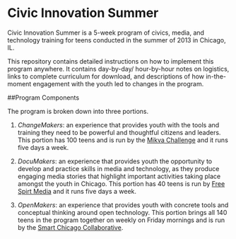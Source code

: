 Civic Innovation Summer
=======================

Civic Innovation Summer is a 5-week program of civics, media, and technology training for teens conducted in the summer of 2013 in Chicago, IL.

This repository contains detailed instructions on how to implement this program anywhere. It contains day-by-day/ hour-by-hour notes on logistics, links to complete curriculum for download, and descriptions of how in-the-moment engagement with the youth led to changes in the program.

##Program Components

The program is broken down into three portions.

1. *ChangeMakers*: an experience that provides youth with the tools and training they need to be powerful and thoughtful citizens and leaders. This portion has 100 teens and is run by the [Mikva Challenge](http://www.mikvachallenge.org/summer/) and it runs five days a week.

2. *DocuMakers*: an experience that provides youth the opportunity to develop and practice skills in media and technology, as they produce engaging media stories that highlight important activities taking place amongst the youth in Chicago. This portion has 40 teens is run by [Free Spirt Media](http://www.freespiritmedia.org/) and it runs five days a week. 

3. *OpenMakers*: an experience that provides youth with concrete tools and conceptual thinking around open technology. This portion brings all 140 teens in the program together on weekly on Friday mornings and is run by the [Smart Chicago Collaborative](http://www.smartchicagocollaborative.org/).

